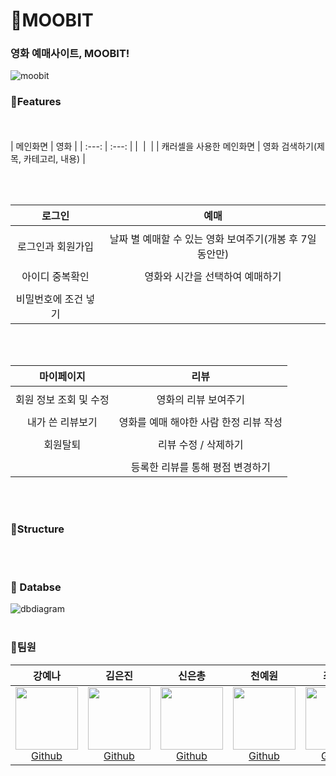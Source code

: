 # 🎥MOOBIT 
### 영화 예매사이트, MOOBIT!
![moobit](https://user-images.githubusercontent.com/21255149/178376969-acef4bc6-23cc-4801-af50-983842a544cb.png)

### 🌉Features
<br/><br/>
| 메인화면 | 영화 |
| :---: | :---: |
| ![]() | ![]() |
| 캐러셀을 사용한 메인화면 | 영화 검색하기(제목, 카테고리, 내용) | 

<br/><br/>

| 로그인 | 예매 | 
| :--: | :--: |
| ![]() | ![]() |
| 로그인과 회원가입 | 날짜 별 예매할 수 있는 영화 보여주기(개봉 후 7일동안만) |
| ![]() | ![]() |
| 아이디 중복확인 |영화와 시간을 선택하여 예매하기 |
| ![]() | ![]() |
| 비밀번호에 조건 넣기 |  |



 <br/><br/>
 
| 마이페이지  | 리뷰 |
| :--: | :--: |
| ![]() | ![]() | |
| 회원 정보 조회 및 수정 | 영화의 리뷰 보여주기 |
| ![]() | ![]() | |
| 내가 쓴 리뷰보기 | 영화를 예매 해야한 사람 한정 리뷰 작성 |
| ![]() | ![]() | 
| 회원탈퇴 | 리뷰 수정 / 삭제하기 |
| ![]() | ![]() | 
|  | 등록한 리뷰를 통해 평점 변경하기 |

<br/><br/>

### 🚩Structure
<br/><br/>

### :open_file_folder: Databse
![dbdiagram](https://user-images.githubusercontent.com/21255149/178399917-238577e1-e6ad-4e2e-9f1d-482db4a9f794.PNG)
<br/><br/>

### 👩‍팀원
|  강예나  |  김은진  |  신은총  |  천예원 |  최규진  |  최진영  |
| :----------: |  :--------:  |  :---------: |  :---------: | :---------: | :---------: |
| [<img src="https://user-images.githubusercontent.com/21255149/178381014-e3d8db83-194c-4b70-b018-248004ddd504.jpg" width="100px" height="100px"><br/>Github](https://github.com/KangYena)| [<img src="https://user-images.githubusercontent.com/21255149/178378210-d036f6fd-311d-4891-b791-2e662c164e9c.jpg" width="100px" height="100px"><br/>Github](https://github.com/JiniEun) | [<img src="https://user-images.githubusercontent.com/21255149/178379443-7ead27aa-ec24-4e15-8935-750b1cafa08c.jpg" width="100px" height="100px"><br/>Github](https://github.com/chd830) | [<img src="https://user-images.githubusercontent.com/21255149/178380114-883584be-1c0f-44e6-90ed-c4ce3658c1c9.jpg" width="100px" height="100px"><br/>Github](https://github.com/jikimomo)| [<img src="https://user-images.githubusercontent.com/21255149/178379157-65dd719a-76db-4c2f-8881-ce9e43e9fed9.jpg" width="100px" height="100px"><br/>Github](https://github.com/kjchoi1997) | [<img src="https://user-images.githubusercontent.com/21255149/178378761-26cb8151-1b93-4949-91f3-f3e1f35a3ac4.jpg" width="100px" height="100px"><br/>Github](https://github.com/kanamycine) |
